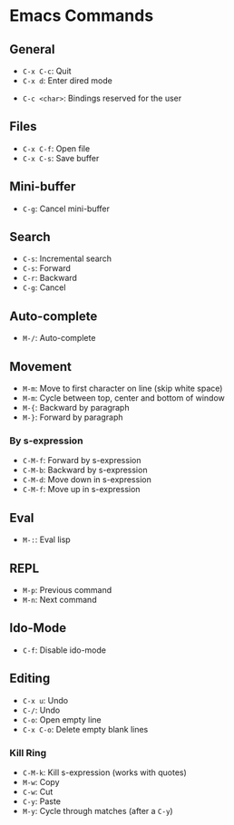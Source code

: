 # Emacs Commands

## General

- `C-x C-c`: Quit
- `C-x d`: Enter dired mode
* `C-c <char>`: Bindings reserved for the user

## Files

- `C-x C-f`: Open file
- `C-x C-s`: Save buffer

## Mini-buffer

- `C-g`: Cancel mini-buffer

## Search

- `C-s`: Incremental search
- `C-s`: Forward
- `C-r`: Backward
- `C-g`: Cancel

## Auto-complete

- `M-/`: Auto-complete

## Movement

- `M-m`: Move to first character on line (skip white space)
- `M-m`: Cycle between top, center and bottom of window
- `M-{`: Backward by paragraph
- `M-}`: Forward by paragraph

### By s-expression

- `C-M-f`: Forward by s-expression
- `C-M-b`: Backward by s-expression
- `C-M-d`: Move down in s-expression
- `C-M-f`: Move up in s-expression

## Eval

- `M-:`: Eval lisp

## REPL

* `M-p`: Previous command
* `M-n`: Next command

## Ido-Mode

- `C-f`: Disable ido-mode

## Editing

- `C-x u`: Undo
- `C-/`: Undo
- `C-o`: Open empty line
- `C-x C-o`: Delete empty blank lines

### Kill Ring

- `C-M-k`: Kill s-expression (works with quotes)
- `M-w`: Copy
- `C-w`: Cut
- `C-y`: Paste
- `M-y`: Cycle through matches (after a `C-y`)

